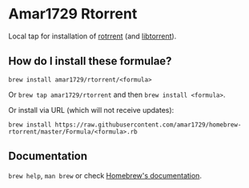 # Amar1729 Rtorrent

Local tap for installation of [rotrrent](https://github.com/rakshasa/rtorrent) (and [libtorrent](https://github.com/rakshasa/libtorrent)).

## How do I install these formulae?
`brew install amar1729/rtorrent/<formula>`

Or `brew tap amar1729/rtorrent` and then `brew install <formula>`.

Or install via URL (which will not receive updates):

```
brew install https://raw.githubusercontent.com/amar1729/homebrew-rtorrent/master/Formula/<formula>.rb
```

## Documentation
`brew help`, `man brew` or check [Homebrew's documentation](https://docs.brew.sh).

